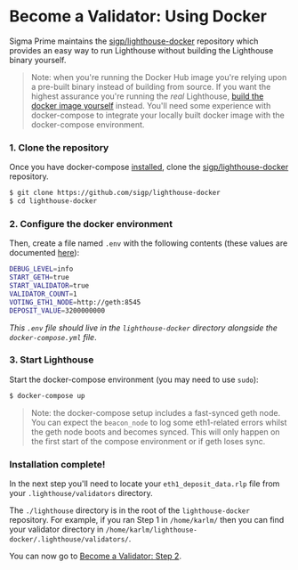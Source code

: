 # Become a Validator: Using Docker

Sigma Prime maintains the
[sigp/lighthouse-docker](https://github.com/sigp/lighthouse-docker) repository
which provides an easy way to run Lighthouse without building the Lighthouse
binary yourself.

> Note: when you're running the Docker Hub image you're relying upon a
> pre-built binary instead of building from source. If you want the highest
> assurance you're running the _real_ Lighthouse,
> [build the docker image yourself](./docker.md) instead. You'll need some
> experience with docker-compose to integrate your locally built docker image
> with the docker-compose environment.

### 1. Clone the repository

Once you have docker-compose
[installed](https://docs.docker.com/compose/install/), clone the
[sigp/lighthouse-docker](https://github.com/sigp/lighthouse-docker) repository.

```bash
$ git clone https://github.com/sigp/lighthouse-docker
$ cd lighthouse-docker
```

### 2. Configure the docker environment

Then, create a file named `.env` with the following contents (these values are
documented
[here](https://github.com/sigp/lighthouse-docker/blob/master/default.env)):

```bash
DEBUG_LEVEL=info
START_GETH=true
START_VALIDATOR=true
VALIDATOR_COUNT=1
VOTING_ETH1_NODE=http://geth:8545
DEPOSIT_VALUE=3200000000
```

_This `.env` file should live in the `lighthouse-docker` directory alongside the
`docker-compose.yml` file_.

### 3. Start Lighthouse

Start the docker-compose environment (you may need to use `sudo`):

```bash
$ docker-compose up
```

> Note: the docker-compose setup includes a fast-synced geth node. You can
> expect the `beacon_node` to log some eth1-related errors whilst the geth node
> boots and becomes synced. This will only happen on the first start of the
> compose environment or if geth loses sync.

### Installation complete!

In the next step you'll need to locate your `eth1_deposit_data.rlp` file from
your `.lighthouse/validators` directory.

The `./lighthouse` directory is in the root of the `lighthouse-docker`
repository. For example, if you ran Step 1 in `/home/karlm/` then you can find
your validator directory in
`/home/karlm/lighthouse-docker/.lighthouse/validators/`.

You can now go to [Become a Validator: Step 2](become-a-validator.html#2-submit-your-deposit-to-goerli).
